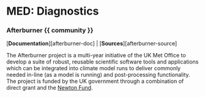 # MED: Diagnostics

<!-- {% include "call_contribute.md" %} -->

### <div class="center-icons"> Afterburner  {{ community }} </div>

[**Documentation**][afterburner-doc] | 
[**Sources**][afterburner-source]

The Afterburner project is a multi-year initiative of the UK Met Office to develop a suite of robust, reusable scientific software tools and applications which can be integrated into climate model runs to deliver commonly needed in-line (as a model is running) and post-processing functionality. The project is funded by the UK government through a combination of direct grant and the ​[Newton Fund](http://www.newtonfund.ac.uk).
